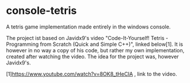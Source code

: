 # console-tetris
A tetris game implementation made entirely in the windows console. 

The project ist based on Javidx9's video "Code-It-Yourself! Tetris - Programming from Scratch (Quick and Simple C++)", linked below[1]. It is however in no way a copy of his code, but rather my own implementation, created after watching the video. The idea for the project was, however Javidx9's. 


[1]https://www.youtube.com/watch?v=8OK8_tHeCIA , link to the video.
